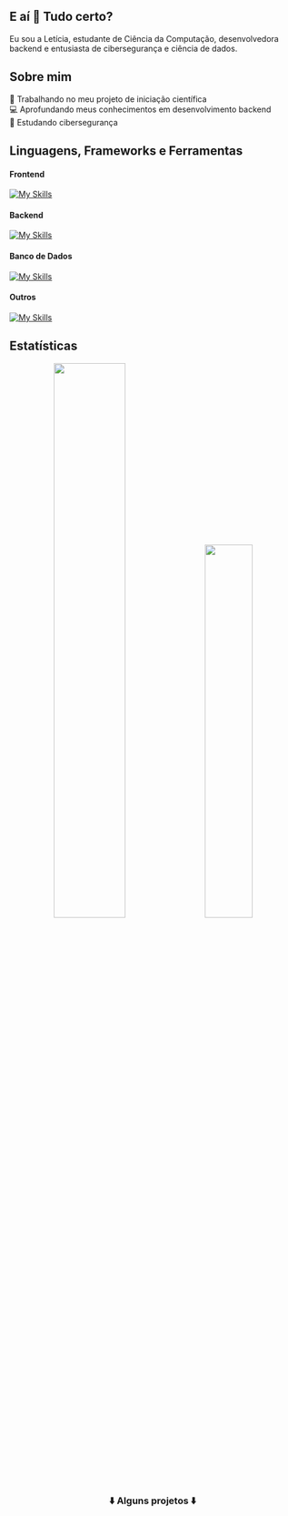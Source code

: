 ## E aí :wave: Tudo certo?
Eu sou a Letícia, estudante de Ciência da Computação, desenvolvedora backend e entusiasta de cibersegurança e ciência de dados.

## Sobre mim
📑 Trabalhando no meu projeto de iniciação científica<br>
💻 Aprofundando meus conhecimentos em desenvolvimento backend<br>
🚨 Estudando cibersegurança<br>

## Linguagens, Frameworks e Ferramentas
#### Frontend
[![My Skills](https://skillicons.dev/icons?i=html,css,js)](https://skillicons.dev)
#### Backend
[![My Skills](https://skillicons.dev/icons?i=php,js,c,cpp,py,django,cs,dotnet)](https://skillicons.dev)
#### Banco de Dados
[![My Skills](https://skillicons.dev/icons?i=mysql,firebase,mongo)](https://skillicons.dev)
#### Outros
[![My Skills](https://skillicons.dev/icons?i=git,gtk,github,gitlab,docker,arduino)](https://skillicons.dev)

## Estatísticas

<div align="center">
  <img src="https://github-readme-stats.vercel.app/api?username=leticia-pontes&show_icons=true&show=reviews,prs_merged,prs_merged_percentage&theme=vision-friendly-dark&include_all_commits=true&count_private=true" width="50%" />
  &nbsp;&nbsp;
  <img src="https://github-readme-stats.vercel.app/api/top-langs/?username=leticia-pontes&theme=vision-friendly-dark&layout=donut&langs_count=6" width="41%" />
</div>

# 
<h3 align="center">⬇️ Alguns projetos ⬇️</h3>
